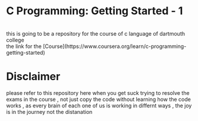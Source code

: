 <h1>C Programming: Getting Started - 1</h1> <br>
this is going to be a repository for the course of c language of dartmouth college <br>
the link for the [Course](https://www.coursera.org/learn/c-programming-getting-started) 

<br>

<h1>Disclaimer</h1>
<p>please refer to this repository here when you get suck trying to resolve the exams in the course , not just copy the code without learning how the code works , as every brain of each one of us is working in differnt ways , the joy is in the journey not the distanation  </p
